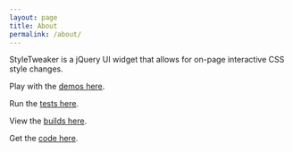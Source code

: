 ```yaml
---
layout: page
title: About
permalink: /about/
---
```


StyleTweaker is a jQuery UI widget that allows for on-page interactive CSS style changes.

Play with the [demos here]({{site.basurl}}{{/}}).

Run the [tests here]({{site.baseurl}}{{/tests}}).

View the [builds here](https://travis-ci.org/NetsydeMiro/jquery-ui-styleTweaker).

Get the [code here](https://github.com/NetsydeMiro/jquery-ui-styleTweaker).

